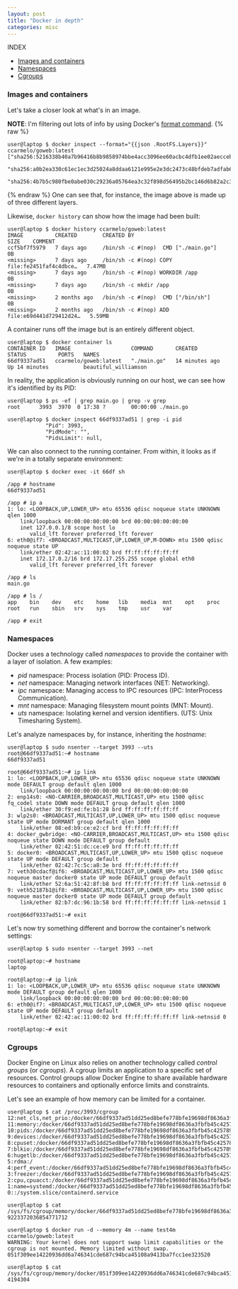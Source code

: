 ```yaml
---
layout: post
title: "Docker in depth"
categories: misc
---
```


INDEX
- [Images and containers](#images)
- [Namespaces](#ns)
- [Cgroups](#cg)

<a name="images"></a>
### Images and containers
Let's take a closer look at what's in an image.

**NOTE**: I'm filtering out lots of info by using Docker's [format command](https://docs.docker.com/config/formatting/).
{% raw %}
```
user@laptop $ docker inspect --format="{{json .RootFS.Layers}}" ccarmelo/goweb:latest
["sha256:5216338b40a7b96416b8b9858974bbe4acc3096ee60acbc4dfb1ee02aecceb10",
 "sha256:a0b2ea330c61ec1ec3d25024a8ddaa6121e995e2e3dc2473c48bfdeb7adfab69",
 "sha256:4b7b5c980fbe0abe030c29236a05764ea3c32f898d56495b2bc146d6b82a2c3d"]
```
{% endraw %}
One can see that, for instance, the image above is made up of three different layers.

Likewise, `docker history` can show how the image had been built:
```
user@laptop $ docker history ccarmelo/goweb:latest
IMAGE          CREATED        CREATED BY                                      SIZE    COMMENT
ccf5bf7f5979   7 days ago     /bin/sh -c #(nop)  CMD ["./main.go"]            0B
<missing>      7 days ago     /bin/sh -c #(nop) COPY file:fe2451faf4c4dbce…   7.47MB
<missing>      7 days ago     /bin/sh -c #(nop) WORKDIR /app                  0B
<missing>      7 days ago     /bin/sh -c mkdir /app                           0B
<missing>      2 months ago   /bin/sh -c #(nop)  CMD ["/bin/sh"]              0B
<missing>      2 months ago   /bin/sh -c #(nop) ADD file:e69d441d729412d24…   5.59MB
```

A container runs off the image but is an entirely different object.
```
user@laptop $ docker container ls
CONTAINER ID   IMAGE                   COMMAND       CREATED          STATUS          PORTS   NAMES
66df9337ad51   ccarmelo/goweb:latest   "./main.go"   14 minutes ago   Up 14 minutes           beautiful_williamson
```

In reality, the application is obviously running on our host, we can see how it's identified by its PID:
```
user@laptop $ ps -ef | grep main.go | grep -v grep
root      3993  3970  0 17:38 ?        00:00:00 ./main.go

user@laptop $ docker inspect 66df9337ad51 | grep -i pid
            "Pid": 3993,
            "PidMode": "",
            "PidsLimit": null,
```

We can also connect to the running container. From within, it looks as if we're in a totally separate environment:
```
user@laptop $ docker exec -it 66df sh

/app # hostname
66df9337ad51

/app # ip a
1: lo: <LOOPBACK,UP,LOWER_UP> mtu 65536 qdisc noqueue state UNKNOWN qlen 1000
    link/loopback 00:00:00:00:00:00 brd 00:00:00:00:00:00
    inet 127.0.0.1/8 scope host lo
       valid_lft forever preferred_lft forever
6: eth0@if7: <BROADCAST,MULTICAST,UP,LOWER_UP,M-DOWN> mtu 1500 qdisc noqueue state UP
    link/ether 02:42:ac:11:00:02 brd ff:ff:ff:ff:ff:ff
    inet 172.17.0.2/16 brd 172.17.255.255 scope global eth0
       valid_lft forever preferred_lft forever

/app # ls
main.go

/app # ls /
app    bin    dev    etc    home   lib    media  mnt    opt    proc   root   run    sbin   srv    sys    tmp    usr    var

/app # exit
```

<a name="ns"></a>
### Namespaces
Docker uses a technology called _namespaces_ to provide the container with a layer of isolation. A few examples:
- *pid* namespace: Process isolation (PID: Process ID).
- *net* namespace: Managing network interfaces (NET: Networking).
- *ipc* namespace: Managing access to IPC resources (IPC: InterProcess Communication).
- *mnt* namespace: Managing filesystem mount points (MNT: Mount).
- *uts* namespace: Isolating kernel and version identifiers. (UTS: Unix Timesharing System).

Let's analyze namespaces by, for instance, inheriting the _hostname_:
```
user@laptop $ sudo nsenter --target 3993 --uts
root@66df9337ad51:~# hostname
66df9337ad51

root@66df9337ad51:~# ip link
1: lo: <LOOPBACK,UP,LOWER_UP> mtu 65536 qdisc noqueue state UNKNOWN mode DEFAULT group default qlen 1000
    link/loopback 00:00:00:00:00:00 brd 00:00:00:00:00:00
2: enp14s0: <NO-CARRIER,BROADCAST,MULTICAST,UP> mtu 1500 qdisc fq_codel state DOWN mode DEFAULT group default qlen 1000
    link/ether 30:f9:ed:fe:b1:28 brd ff:ff:ff:ff:ff:ff
3: wlp2s0: <BROADCAST,MULTICAST,UP,LOWER_UP> mtu 1500 qdisc noqueue state UP mode DORMANT group default qlen 1000
    link/ether 08:ed:b9:ce:e2:cf brd ff:ff:ff:ff:ff:ff
4: docker_gwbridge: <NO-CARRIER,BROADCAST,MULTICAST,UP> mtu 1500 qdisc noqueue state DOWN mode DEFAULT group default
    link/ether 02:42:51:dc:ce:e9 brd ff:ff:ff:ff:ff:ff
5: docker0: <BROADCAST,MULTICAST,UP,LOWER_UP> mtu 1500 qdisc noqueue state UP mode DEFAULT group default
    link/ether 02:42:7c:5c:a8:3e brd ff:ff:ff:ff:ff:ff
7: veth30cdacf@if6: <BROADCAST,MULTICAST,UP,LOWER_UP> mtu 1500 qdisc noqueue master docker0 state UP mode DEFAULT group default
    link/ether 52:6a:51:42:8f:b8 brd ff:ff:ff:ff:ff:ff link-netnsid 0
9: veth52187b1@if8: <BROADCAST,MULTICAST,UP,LOWER_UP> mtu 1500 qdisc noqueue master docker0 state UP mode DEFAULT group default
    link/ether 82:b7:dc:96:1b:58 brd ff:ff:ff:ff:ff:ff link-netnsid 1

root@66df9337ad51:~# exit
```

Let's now try something different and borrow the container's network settings:
```
user@laptop $ sudo nsenter --target 3993 --net

root@laptop:~# hostname
laptop

root@laptop:~# ip link
1: lo: <LOOPBACK,UP,LOWER_UP> mtu 65536 qdisc noqueue state UNKNOWN mode DEFAULT group default qlen 1000
    link/loopback 00:00:00:00:00:00 brd 00:00:00:00:00:00
6: eth0@if7: <BROADCAST,MULTICAST,UP,LOWER_UP> mtu 1500 qdisc noqueue state UP mode DEFAULT group default
    link/ether 02:42:ac:11:00:02 brd ff:ff:ff:ff:ff:ff link-netnsid 0

root@laptop:~# exit
```

<a name="cg"></a>
### Cgroups
Docker Engine on Linux also relies on another technology called _control groups_ (or _cgroups_). A cgroup limits an application to a specific set of resources. Control groups allow Docker Engine to share available hardware resources to containers and optionally enforce limits and constraints.

Let's see an example of how memory can be limited for a container.
```
user@laptop $ cat /proc/3993/cgroup
12:net_cls,net_prio:/docker/66df9337ad51dd25ed8befe778bfe19698df8636a3fbfb45c4257899d93d9a86
11:memory:/docker/66df9337ad51dd25ed8befe778bfe19698df8636a3fbfb45c4257899d93d9a86
10:pids:/docker/66df9337ad51dd25ed8befe778bfe19698df8636a3fbfb45c4257899d93d9a86
9:devices:/docker/66df9337ad51dd25ed8befe778bfe19698df8636a3fbfb45c4257899d93d9a86
8:cpuset:/docker/66df9337ad51dd25ed8befe778bfe19698df8636a3fbfb45c4257899d93d9a86
7:blkio:/docker/66df9337ad51dd25ed8befe778bfe19698df8636a3fbfb45c4257899d93d9a86
6:hugetlb:/docker/66df9337ad51dd25ed8befe778bfe19698df8636a3fbfb45c4257899d93d9a86
5:rdma:/
4:perf_event:/docker/66df9337ad51dd25ed8befe778bfe19698df8636a3fbfb45c4257899d93d9a86
3:freezer:/docker/66df9337ad51dd25ed8befe778bfe19698df8636a3fbfb45c4257899d93d9a86
2:cpu,cpuacct:/docker/66df9337ad51dd25ed8befe778bfe19698df8636a3fbfb45c4257899d93d9a86
1:name=systemd:/docker/66df9337ad51dd25ed8befe778bfe19698df8636a3fbfb45c4257899d93d9a86
0::/system.slice/containerd.service

user@laptop $ cat /sys/fs/cgroup/memory/docker/66df9337ad51dd25ed8befe778bfe19698df8636a3fbfb45c4257899d93d9a86/memory.limit_in_bytes
9223372036854771712

user@laptop $ docker run -d --memory 4m --name test4m ccarmelo/goweb:latest
WARNING: Your kernel does not support swap limit capabilities or the cgroup is not mounted. Memory limited without swap.
051f309ee14220936dd6a746341cde687c94bca45108a9413ba7fcc1ee323520

user@laptop $ cat /sys/fs/cgroup/memory/docker/051f309ee14220936dd6a746341cde687c94bca45108a9413ba7fcc1ee323520/memory.limit_in_bytes
4194304
```
